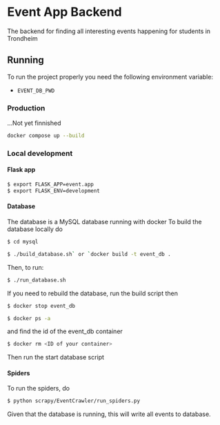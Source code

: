 # Event App Backend 
The backend for finding all interesting events happening for students in Trondheim

## Running 
To run the project properly you need the following environment variable:
- `EVENT_DB_PWD`

### Production 
...Not yet finnished
```bash
docker compose up --build
```

### Local development
#### Flask app
```bash
$ export FLASK_APP=event.app
$ export FLASK_ENV=development
```

#### Database
The database is a MySQL database running with docker
To build the database locally do

```bash
$ cd mysql
```

```bash 
$ ./build_database.sh` or `docker build -t event_db .
```

Then, to run: 

```bash
$ ./run_database.sh
```

If you need to rebuild the database, run the build script then
```bash
$ docker stop event_db
```

```bash
$ docker ps -a
``` 
and find the id of the event_db container

```bash
$ docker rm <ID of your container>
```
Then run the start database script

#### Spiders
To run the spiders, do

```bash
$ python scrapy/EventCrawler/run_spiders.py
```
Given that the database is running, this will write all events to database.

